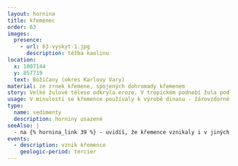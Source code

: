 ```yaml
---
layout: hornina
title: křemenec
order: 63
images:
  presence:
    - url: 63-vyskyt-1.jpg
      description: těžba kaolinu
location:
  x: 1007144
  y: 857719
  text: Božičany (okres Karlovy Vary)
material: ze zrnek křemene, spojených dohromady křemenem
story: Velké žulové těleso odkryla eroze. V tropickém podnebí žula podléhala hloubkovému chemickému zvětrávání. Živce se přeměnily v minerál kaolinit - ze svrchní části žulového masivu vzniklo ložisko kaolinu. Při zvětrávání živců se uvolnil oxid křemičitý, který se pak vysrážel na povrchu kaolinu. Nad ložiskem kaolinu se vytvořila křemencová kůra, které se šíká silkrusta.
usage: V minulosti se křemence používaly k výrobě dinasu - žárovzdorné hmoty, kterou se vyzdívají ocelářské a sklářské pece.
type:
  name: sedimenty
  description: horniny usazené
seeAlso: |
  - na {% hornina_link 39 %} - uvidíš, že křemence vznikaly i v jiných obdobích a v odlišném prostředí
events:
  - description: vznik křemence
    geologic-period: tercier
---
```

